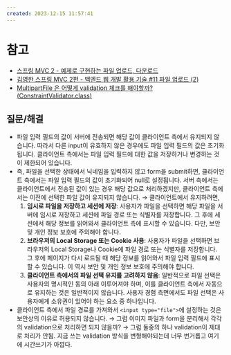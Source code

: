 ```yaml
---
created: 2023-12-15 11:57:41
---
```

# 참고
- [스프링 MVC 2 - 예제로 구현하는 파일 업로드, 다운로드](https://5bong2-develop.tistory.com/407)
- [김영한 스프링 MVC 2편 - 백엔드 웹 개발 활용 기술 #11 파일 업로드 (2)](https://velog.io/@tngh4037/%EA%B9%80%EC%98%81%ED%95%9C-%EC%8A%A4%ED%94%84%EB%A7%81-MVC-2%ED%8E%B8-%EB%B0%B1%EC%97%94%EB%93%9C-%EC%9B%B9-%EA%B0%9C%EB%B0%9C-%ED%99%9C%EC%9A%A9-%EA%B8%B0%EC%88%A0-11-%ED%8C%8C%EC%9D%BC-%EC%97%85%EB%A1%9C%EB%93%9C-2)
- [MultipartFile 은 어떻게 validation 체크를 해야할까?(ConstraintValidator.class)](https://boomrabbit.tistory.com/256)



## 질문/해결
- 파일 입력 필드의 값이 서버에 전송되면 해당 값이 클라이언트 측에서 유지되지 않습니다. 따라서 다른 input이 유효하지 않은 경우에도 파일 입력 필드의 값은 초기화됩니다. 클라이언트 측에서는 파일 입력 필드에 대한 값을 저장하거나 변경하는 것이 제한되어 있습니다.
- 즉, 파일을 선택한 상태에서 닉네임을 입력하지 않고 form을 submit하면, 클라이언트 측에서는 파일 입력 필드의 값이 초기화되어 null로 설정됩니다. 서버 측에서는 클라이언트에서 전송된 값이 있는 경우 해당 값으로 처리하겠지만, 클라이언트 측에서는 이전에 선택한 파일 값이 유지되지 않습니다.
	→ 클라이언트에서 유지하려면,
	1. **임시로 파일을 저장하고 세션에 저장**: 사용자가 파일을 선택하면 해당 파일을 서버에 임시로 저장하고 세션에 파일 경로 또는 식별자를 저장합니다. 그 후에 세션에서 해당 정보를 읽어와서 클라이언트 측에 표시할 수 있습니다. 다만, 보안 및 개인 정보 보호에 주의해야 합니다.
	2. **브라우저의 Local Storage 또는 Cookie 사용**: 사용자가 파일을 선택하면 브라우저의 Local Storage나 Cookie에 파일 경로 또는 식별자를 저장합니다. 그 후에 페이지가 다시 로드될 때 해당 정보를 읽어와서 파일 입력 필드에 표시할 수 있습니다. 이 역시 보안 및 개인 정보 보호에 주의해야 합니다.
	3. **클라이언트 측에서의 파일 선택 유지를 고려하지 않음**: 일반적으로 파일 선택은 사용자의 명시적인 동의 아래 이루어져야 하며, 이를 클라이언트 측에서 자동으로 유지하는 것은 일반적이지 않습니다. 사용자 경험 측면에서도 파일 선택은 사용자에게 소유권이 있어야 하는 요소 중 하나입니다.
- 클라이언트 측에서 파일 경로를 가져와서 `<input type="file">`에 설정하는 것은 보안상의 이유로 허용되지 않습니다.
	→ 그럼 이미지 파일과 form을 분리해서 각각의 validation으로 처리하면 되지 않을까?
	→ 그럼 둘중의 하나 validation이 제대로 처리가 안됨. 지금 쓰는 validation 방식을 변형해야되는데 너무 번거롭고 여기에 시간쓰기가 아깝다.
	